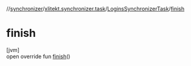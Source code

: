 //[synchronizer](../../../index.md)/[xlitekt.synchronizer.task](../index.md)/[LoginsSynchronizerTask](index.md)/[finish](finish.md)

# finish

[jvm]\
open override fun [finish](finish.md)()
